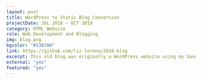 ```yaml
---
layout: post
title: WordPress to Static Blog Conversion
projectDate: JUL 2018 – OCT 2019
category: HTML Website
role: Web Development and Blogging
img: blog.png 
bgcolor: "#1387A0"
link: https://github.com/liz-lorena/2018-blog
excerpt: This old blog was originally a WordPress website using my Savona child theme, but I recreated it as a static Jekyll blog with a few modifications. I am planning on remaking this blog in 2022.
external: "yes"
featured: "yes"
---
```

